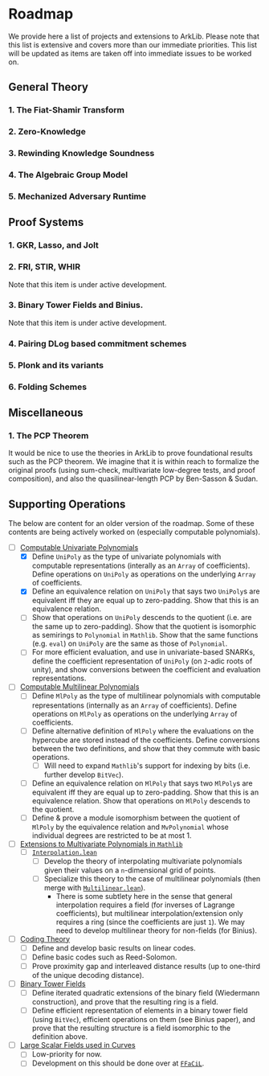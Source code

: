 # Roadmap

We provide here a list of projects and extensions to ArkLib. Please note that this list is extensive and covers more than our immediate priorities. This list will be updated as items are taken off into immediate issues to be worked on.

## General Theory

### 1. The Fiat-Shamir Transform

### 2. Zero-Knowledge

### 3. Rewinding Knowledge Soundness

### 4. The Algebraic Group Model

### 5. Mechanized Adversary Runtime


## Proof Systems

### 1. GKR, Lasso, and Jolt

### 2. FRI, STIR, WHIR

Note that this item is under active development.

### 3. Binary Tower Fields and Binius.

Note that this item is under active development.

### 4. Pairing DLog based commitment schemes

### 5. Plonk and its variants

### 6. Folding Schemes

## Miscellaneous

### 1. The PCP Theorem

It would be nice to use the theories in ArkLib to prove foundational results such as the PCP theorem. We imagine that it is within reach to formalize the original proofs (using sum-check, multivariate low-degree tests, and proof composition), and also the quasilinear-length PCP by Ben-Sasson & Sudan.

## Supporting Operations

The below are content for an older version of the roadmap. Some of these contents are being actively worked on (especially computable polynomials).

  - [ ] [Computable Univariate Polynomials](ArkLib/Data/UniPoly)
    - [x] Define `UniPoly` as the type of univariate polynomials with computable representations (interally as an `Array` of coefficients). Define operations on `UniPoly` as operations on the underlying `Array` of coefficients.
    - [x] Define an equivalence relation on `UniPoly` that says two `UniPoly`s are equivalent iff they are equal up to zero-padding. Show that this is an equivalence relation.
    - [ ] Show that operations on `UniPoly` descends to the quotient (i.e. are the same up to zero-padding). Show that the quotient is isomorphic as semirings to `Polynomial` in `Mathlib`. Show that the same functions (e.g. `eval`) on `UniPoly` are the same as those of `Polynomial`.
    - [ ] For more efficient evaluation, and use in univariate-based SNARKs, define the coefficient representation of `UniPoly` (on `2`-adic roots of unity), and show conversions between the coefficient and evaluation representations.
  - [ ] [Computable Multilinear Polynomials](ArkLib/Data/MlPoly)
    - [ ] Define `MlPoly` as the type of multilinear polynomials with computable representations (internally as an `Array` of coefficients). Define operations on `MlPoly` as operations on the underlying `Array` of coefficients.
    - [ ] Define alternative definition of `MlPoly` where the evaluations on the hypercube are stored instead of the coefficients. Define conversions between the two definitions, and show that they commute with basic operations.
      - [ ] Will need to expand `Mathlib`'s support for indexing by bits (i.e. further develop `BitVec`).
    - [ ] Define an equivalence relation on `MlPoly` that says two `MlPoly`s are equivalent iff they are equal up to zero-padding. Show that this is an equivalence relation. Show that operations on `MlPoly` descends to the quotient.
    - [ ] Define & prove a module isomorphism between the quotient of `MlPoly` by the equivalence relation and `MvPolynomial` whose individual degrees are restricted to be at most 1.
  - [ ] [Extensions to Multivariate Polynomials in `Mathlib`](ArkLib/Data/MvPolynomial)
    - [ ] [`Interpolation.lean`](ArkLib/Data/MvPolynomial/Interpolation.lean)
      - [ ] Develop the theory of interpolating multivariate polynomials given their values on a `n`-dimensional grid of points.
      - [ ] Specialize this theory to the case of multilinear polynomials (then merge with [`Multilinear.lean`](ArkLib/Data/MvPolynomial/Multilinear.lean)).
        - There is some subtlety here in the sense that general interpolation requires a field (for inverses of Lagrange coefficients), but multilinear interpolation/extension only requires a ring (since the coefficients are just `1`). We may need to develop multilinear theory for non-fields (for Binius).
  - [ ] [Coding Theory](ArkLib/Data/CodingTheory)
    - [ ] Define and develop basic results on linear codes.
    - [ ] Define basic codes such as Reed-Solomon.
    - [ ] Prove proximity gap and interleaved distance results (up to one-third of the unique decoding distance).
  - [ ] [Binary Tower Fields](ArkLib/Data/BinaryTowerField)
    - [ ] Define iterated quadratic extensions of the binary field (Wiedermann construction), and prove that the resulting ring is a field.
    - [ ] Define efficient representation of elements in a binary tower field (using `BitVec`), efficient operations on them (see Binius paper), and prove that the resulting structure is a field isomorphic to the definition above.
  - [ ] [Large Scalar Fields used in Curves](ArkLib/Data/ScalarPrimeField)
    - [ ] Low-priority for now.
    - [ ] Development on this should be done over at [`FFaCiL`](https://github.com/argumentcomputer/FFaCiL.lean/tree/main).
